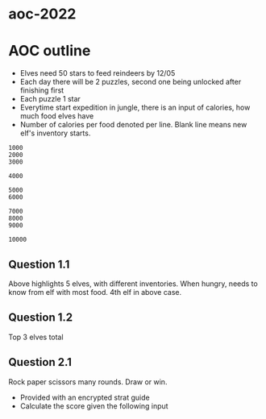 # aoc-2022

# AOC outline

* Elves need 50 stars to feed reindeers by 12/05
* Each day there will be 2 puzzles, second one being unlocked after finishing first
* Each puzzle 1 star
* Everytime start expedition in jungle, there is an input of calories, how much food elves have
* Number of calories per food denoted per line. Blank line means new elf's inventory starts.

```
1000
2000
3000

4000

5000
6000

7000
8000
9000

10000
```

## Question 1.1

Above highlights 5 elves, with different inventories. When hungry, needs to know from elf with most food. 4th elf in above case.

## Question 1.2

Top 3 elves total

## Question 2.1

Rock paper scissors many rounds. Draw or win.

* Provided with an encrypted strat guide
* Calculate the score given the following input
